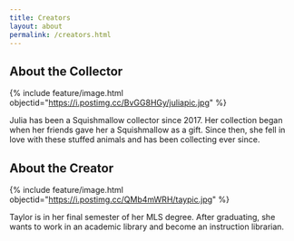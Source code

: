 ```yaml
---
title: Creators  
layout: about  
permalink: /creators.html
---
```

## About the Collector  
{% include feature/image.html objectid="https://i.postimg.cc/BvGG8HGy/juliapic.jpg" %}  

Julia has been a Squishmallow collector since 2017. Her collection began when her friends gave her a Squishmallow as a gift. Since then, she fell in love with these stuffed animals and has been collecting ever since.  

## About the Creator  
{% include feature/image.html objectid="https://i.postimg.cc/QMb4mWRH/taypic.jpg" %}  

Taylor is in her final semester of her MLS degree. After graduating, she wants to work in an academic library and become an instruction librarian.
